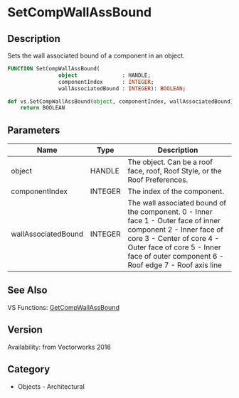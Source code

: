 # SetCompWallAssBound

## Description
Sets the wall associated bound of a component in an object.

```pascal
FUNCTION SetCompWallAssBound(
				object              : HANDLE;
				componentIndex      : INTEGER;
				wallAssociatedBound : INTEGER): BOOLEAN;
```

```python
def vs.SetCompWallAssBound(object, componentIndex, wallAssociatedBound):
    return BOOLEAN
```

## Parameters
|Name|Type|Description|
|---|---|---|
|object|HANDLE|The object. Can be a roof face, roof, Roof Style, or the Roof Preferences.|
|componentIndex|INTEGER|The index of the component.|
|wallAssociatedBound|INTEGER|The wall associated bound of the component.  0 - Inner face 1 - Outer face of inner component 2 - Inner face of core 3 - Center of core 4 - Outer face of core 5 - Inner face of outer component 6 - Roof edge 7 - Roof axis line|

## See Also
VS Functions:
[GetCompWallAssBound](GetCompWallAssBound.md)

## Version
Availability: from Vectorworks 2016

## Category
* Objects - Architectural


